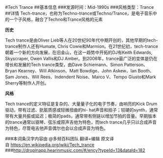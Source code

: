 #Tech Trance
##基本信息
###发源时间：Mid-1990s
###风格类型：Trance
##详情
Tech-trance，也称为Techno-trance或Techno/Trance，是电子音乐中的一个子风格，融合了Techno和Trance风格的元素



**历史**

Tech trance是由Oliver Lieb等人在20世纪90年代中期开创的，其他早期的tech-trance制作人还有Humate, Chris
Cowie和Marmion。在21世纪初，tech-trance朝着一个新的方向发展，在旧金山，在这一趋势中开拓的DJ有Keith Edwards,
Skyscraper, Owen Vallis和DJ Amber。到2006年，trance最广泛的变体是仍在增长和发展的Tech
trance类型，由Dave Schiemann、Simon Patterson、Bryan Kearney、Will Atkinson、Matt
Bowdige、John Askew、Ian Booth、Sam Jones、Will Rees、Indendent Noise、Marco V、Tempo
Giusto和Mark Sherry等制作人开创。



**风格**

Tech trance的定义特征是复杂的、大量量子化的电子节奏，由响亮的Kick Drum驱动，带有过滤、肮脏质感或轻微扭曲的hi-
hat声音和拍子；较硬的synth，通常带有大量共振或延迟；极简的pads，通常带有侧链以增加节拍的音量。早期版本的trance通常以钢琴、弦乐或原声吉他为特色，而tech
trance几乎只以合成声音为特色，尽管电吉他声音偶尔也会以合成声音为特色。

###本词条汉字内容由 @多频百科团队 翻译+编辑
原文译自 https://en.wikipedia.org/wiki/Tech_trance
###http://dropinapp.hearinmusic.com/#/ency?typeId=13&dataId=182
